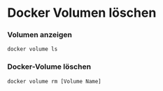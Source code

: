 # Docker Volumen löschen

### Volumen anzeigen
```
docker volume ls
```

### Docker-Volume löschen
```
docker volume rm [Volume Name]
```
